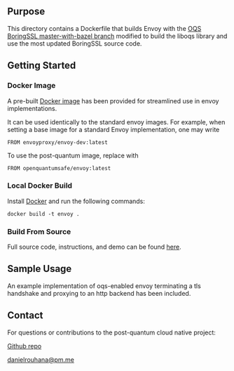## Purpose

This directory contains a Dockerfile that builds Envoy with the [OQS BoringSSL master-with-bazel branch](https://github.com/Post-Quantum-Mesh/boringssl) modified to build the liboqs library and use the most updated BoringSSL source code.

## Getting Started

### Docker Image

A pre-built [Docker image](https://hub.docker.com/layers/drouhana/envoy-oqs/envoy/images/sha256-e779ccfd8707e31fbf3f47f1f2ac99cb52ea56f6e923a87fbb12b7fa1dbca114?context=repo) has been provided for streamlined use in envoy implementations.

It can be used identically to the standard envoy images. For example, when setting a base image for a standard Envoy implementation, one may write

    FROM envoyproxy/envoy-dev:latest

To use the post-quantum image, replace with

    FROM openquantumsafe/envoy:latest

### Local Docker Build

Install [Docker](https://docs.docker.com/get-docker/) and run the following commands:

    docker build -t envoy .

### Build From Source

Full source code, instructions, and demo can be found [here](https://github.com/Post-Quantum-Mesh/envoy-oqs).

## Sample Usage

An example implementation of oqs-enabled envoy terminating a tls handshake and proxying to an http backend has been included.

## Contact

For questions or contributions to the post-quantum cloud native project:

[Github repo](https://github.com/Post-Quantum-Mesh)

danielrouhana@pm.me